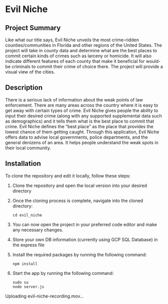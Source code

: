 # Evil Niche

## Project Summary
Like what our title says, Evil Niche unveils the most crime-ridden counties/communities in Florida and other regions of the United States. The project will take in county data and determine what are the best places to commit certain kinds of crimes such as larceny or homicide. It will also indicate different features of each county that make it beneficial for would-be criminals to commit their crime of choice there. The project will provide a visual view of the cities.

## Description
There is a serious lack of information about the weak points of law enforcement. There are many areas across the country where it is easy to get away with certain types of crime. Evil Niche gives people the ability to input their desired crime (along with any supported supplemental data such as demographics) and it tells them what is the best place to commit that crime. Evil Niche defines the “best place” as the place that provides the lowest chance of them getting caught. Through this application, Evil Niche offers data to advise local governments, police departments, and the general denizens of an area. It helps people understand the weak spots in their local community. 


## Installation

To clone the repository and edit it locally, follow these steps:

1. Clone the repository and open the local version into your desired directory
2. Once the cloning process is complete, navigate into the cloned directory:

    ```
    cd evil_niche
    ```

3. You can now open the project in your preferred code editor and make any necessary changes.
4. Store your own DB information (currently using GCP SQL Database) in the express file
5. Install the required packages by running the following command:

    ```
    npm install
    ```
6. Start the app by running the following command:

    ```
    sudo su
    node server.js
    ```



Uploading evil-niche-recording.mov…

